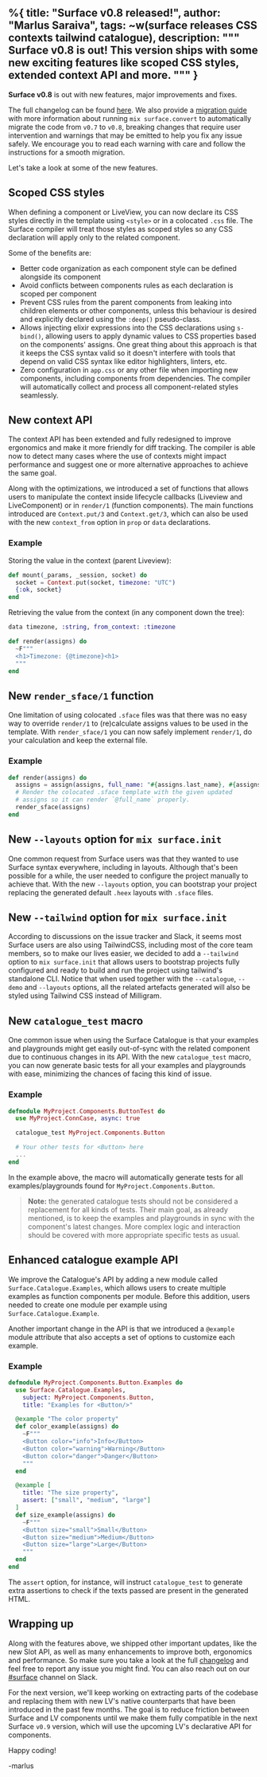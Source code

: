 %{
  title: "Surface v0.8 released!",
  author: "Marlus Saraiva",
  tags: ~w(surface releases CSS contexts tailwind catalogue),
  description: """
  Surface v0.8 is out! This version ships with some new exciting features like
  scoped CSS styles, extended context API and more.
  """
}
---

**Surface v0.8** is out with new features, major improvements and fixes.

The full changelog can be found [here](https://github.com/surface-ui/surface/blob/main/CHANGELOG.md).
We also provide a [migration guide](https://github.com/surface-ui/surface/blob/main/MIGRATING.md) with
more information about running `mix surface.convert` to automatically migrate the code from `v0.7` to `v0.8`,
breaking changes that require user intervention and warnings that may be emitted to help you fix any issue
safely. We encourage you to read each warning with care and follow the instructions for a smooth migration.

Let's take a look at some of the new features.

## Scoped CSS styles

When defining a component or LiveView, you can now declare its CSS styles directly in the template
using `<style>` or in a colocated `.css` file. The Surface compiler will treat those styles as scoped
styles so any CSS declaration will apply only to the related component.

Some of the benefits are:

  * Better code organization as each component style can be defined alongside its component
  * Avoid conflicts between components rules as each declaration is scoped per component
  * Prevent CSS rules from the parent components from leaking into children elements or other
    components, unless this behaviour is desired and explicitly declared using the `:deep()` pseudo-class.
  * Allows injecting elixir expressions into the CSS declarations using `s-bind()`, allowing users to apply
    dynamic values to CSS properties based on the components' assigns. One great thing about this approach
    is that it keeps the CSS syntax valid so it doesn't interfere with tools that depend on valid CSS syntax
    like editor highlighters, linters, etc.
  * Zero configuration in `app.css` or any other file when importing new components, including
    components from dependencies. The compiler will automatically collect and process all component-related
    styles seamlessly.

## New context API

The context API has been extended and fully redesigned to improve ergonomics and make it more friendly
for diff tracking. The compiler is able now to detect many cases where the use of contexts might impact
performance and suggest one or more alternative approaches to achieve the same goal.

Along with the optimizations, we introduced a set of functions that allows users to manipulate the
context inside lifecycle callbacks (Liveview and LiveComponent) or in `render/1` (function components).
The main functions introduced are `Context.put/3` and `Context.get/3`, which can also be used with the new
`context_from` option in `prop` or `data` declarations.

### Example

Storing the value in the context (parent Liveview):

```elixir
def mount(_params, _session, socket) do
  socket = Context.put(socket, timezone: "UTC")
  {:ok, socket}
end
```

Retrieving the value from the context (in any component down the tree):

```elixir
data timezone, :string, from_context: :timezone

def render(assigns) do
  ~F"""
  <h1>Timezone: {@timezone}<h1>
  """
end
```

## New `render_sface/1` function

One limitation of using colocated `.sface` files was that there was no easy way to
override `render/1` to (re)calculate assigns values to be used in the template.
With `render_sface/1` you can now safely implement `render/1`, do your calculation and keep
the external file.

### Example

```elixir
def render(assigns) do
  assigns = assign(assigns, full_name: "#{assigns.last_name}, #{assigns.first_name}")
  # Render the colocated .sface template with the given updated
  # assigns so it can render `@full_name` properly.
  render_sface(assigns)
end
```

## New `--layouts` option for `mix surface.init`

One common request from Surface users was that they wanted to use Surface syntax everywhere,
including in layouts. Although that's been possible for a while, the user needed to configure
the project manually to achieve that. With the new `--layouts` option, you can bootstrap your
project replacing the generated default `.heex` layouts with `.sface` files.

## New `--tailwind` option for `mix surface.init`

According to discussions on the issue tracker and Slack, it seems most Surface users are also using
TailwindCSS, including most of the core team members, so to make our lives easier, we decided to
add a `--tailwind` option to `mix surface.init` that allows users to bootstrap projects fully
configured and ready to build and run the project using tailwind's standalone CLI. Notice that
when used together with the `--catalogue`, `--demo` and `--layouts` options, all the related
artefacts generated will also be styled using Tailwind CSS instead of Milligram.

## New `catalogue_test` macro

One common issue when using the Surface Catalogue is that your examples and playgrounds might get
easily out-of-sync with the related component due to continuous changes in its API. With the new
`catalogue_test` macro, you can now generate basic tests for all your examples and playgrounds
with ease, minimizing the chances of facing this kind of issue.

### Example

```elixir
defmodule MyProject.Components.ButtonTest do
  use MyProject.ConnCase, async: true

  catalogue_test MyProject.Components.Button

  # Your other tests for <Button> here
  ...
end
```

In the example above, the macro will automatically generate tests for all examples/playgrounds
found for `MyProject.Components.Button`.

> **Note:** the generated catalogue tests should not be considered a replacement for all
> kinds of tests. Their main goal, as already mentioned, is to keep the examples and playgrounds
> in sync with the component's latest changes. More complex logic and interaction should
> be covered with more appropriate specific tests as usual.

## Enhanced catalogue example API

We improve the Catalogue's API by adding a new module called `Surface.Catalogue.Examples`, which
allows users to create multiple examples as function components per module. Before this addition,
users needed to create one module per example using `Surface.Catalogue.Example`.

Another important change in the API is that we introduced a `@example` module attribute that
also accepts a set of options to customize each example.

### Example

```elixir
defmodule MyProject.Components.Button.Examples do
  use Surface.Catalogue.Examples,
    subject: MyProject.Components.Button,
    title: "Examples for <Button/>"

  @example "The color property"
  def color_example(assigns) do
    ~F"""
    <Button color="info">Info</Button>
    <Button color="warning">Warning</Button>
    <Button color="danger">Danger</Button>
    """
  end

  @example [
    title: "The size property",
    assert: ["small", "medium", "large"]
  ]
  def size_example(assigns) do
    ~F"""
    <Button size="small">Small</Button>
    <Button size="medium">Medium</Button>
    <Button size="large">Large</Button>
    """
  end
end
```

The `assert` option, for instance, will instruct `catalogue_test` to generate extra
assertions to check if the texts passed are present in the generated HTML.

## Wrapping up

Along with the features above, we shipped other important updates, like the new Slot API,
as well as many enhancements to improve both, ergonomics and performance. So make sure you take a
look at the full [changelog](https://github.com/surface-ui/surface/blob/main/CHANGELOG.md) and feel
free to report any issue you might find. You can also reach out on our
[#surface](https://elixir-slackin.herokuapp.com/) channel on Slack.

For the next version, we'll keep working on extracting parts of the codebase and replacing them with
new LV's native counterparts that have been introduced in the past few months. The goal is to reduce
friction between Surface and LV components until we make them fully compatible in the next
Surface `v0.9` version, which will use the upcoming LV's declarative API for components.

Happy coding!

-marlus